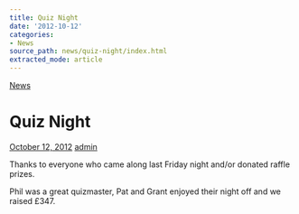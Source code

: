 ```yaml
---
title: Quiz Night
date: '2012-10-12'
categories:
- News
source_path: news/quiz-night/index.html
extracted_mode: article
---
```

[News](/news/)

# Quiz Night

[October 12, 2012](/news/quiz-night/) [admin](author/admin/)

Thanks to everyone who came along last Friday night and/or donated raffle prizes.

Phil was a great quizmaster, Pat and Grant enjoyed their night off and we raised £347.
